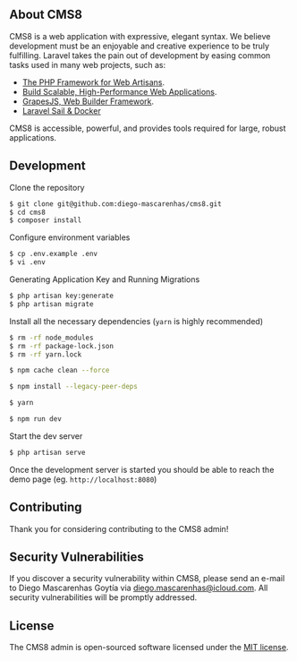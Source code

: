 ## About CMS8

CMS8 is a web application with expressive, elegant syntax. We believe development must be an enjoyable and creative experience to be truly fulfilling. Laravel takes the pain out of development by easing common tasks used in many web projects, such as:

- [The PHP Framework for Web Artisans](https://laravel.com).
- [Build Scalable, High-Performance Web Applications](https://pixinvent.com/vuexy-bootstrap-html-admin-template).
- [GrapesJS, Web Builder Framework](https://grapesjs.com).
- [Laravel Sail & Docker](https://demos.pixinvent.com/vuexy-html-admin-template/documentation/laravel-sail-docker.html)

CMS8 is accessible, powerful, and provides tools required for large, robust applications.

## Development

Clone the repository

```sh
$ git clone git@github.com:diego-mascarenhas/cms8.git
$ cd cms8
$ composer install
```

Configure environment variables

```sh
$ cp .env.example .env
$ vi .env
```

Generating Application Key and Running Migrations

```sh
$ php artisan key:generate
$ php artisan migrate
```

Install all the necessary dependencies (`yarn` is highly recommended)

```sh
$ rm -rf node_modules
$ rm -rf package-lock.json
$ rm -rf yarn.lock

$ npm cache clean --force

$ npm install --legacy-peer-deps

$ yarn

$ npm run dev
```

Start the dev server

```sh
$ php artisan serve
```

Once the development server is started you should be able to reach the demo page (eg. `http://localhost:8080`)

## Contributing

Thank you for considering contributing to the CMS8 admin!

## Security Vulnerabilities

If you discover a security vulnerability within CMS8, please send an e-mail to Diego Mascarenhas Goytía via [diego.mascarenhas@icloud.com](mailto:diego.mascarenhas@icloud.com). All security vulnerabilities will be promptly addressed.

## License

The CMS8 admin is open-sourced software licensed under the [MIT license](https://opensource.org/licenses/MIT).
